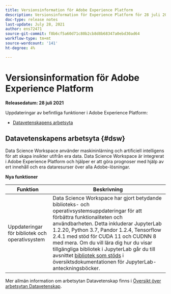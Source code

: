 ```yaml
---
title: Versionsinformation för Adobe Experience Platform
description: Versionsinformation för Experience Platform för 28 juli 2021.
doc-type: release notes
last-update: July 28, 2021
author: ens72471
source-git-commit: f8b6cf5a60d71c80b2cb8d8b68347a0ebd30ad64
workflow-type: tm+mt
source-wordcount: '141'
ht-degree: 4%

---
```



# Versionsinformation för Adobe Experience Platform

**Releasedatum: 28 juli 2021**

Uppdateringar av befintliga funktioner i Adobe Experience Platform:

- [Datavetenskapens arbetsyta](#dsw)

## Datavetenskapens arbetsyta {#dsw}

Data Science Workspace använder maskininlärning och artificiell intelligens för att skapa insikter utifrån era data. Data Science Workspace är integrerat i Adobe Experience Platform och hjälper er att göra prognoser med hjälp av ert innehåll och era dataresurser över alla Adobe-lösningar.

**Nya funktioner**

| Funktion | Beskrivning |
| --- | --- |
| Uppdateringar för bibliotek och operativsystem | Data Science Workspace har gjort betydande biblioteks- och operativsystemsuppdateringar för att förbättra funktionaliteten och användbarheten. Detta inkluderar JupyterLab 1.2.20, Python 3.7, Pandor 1.2.4, Tensorflow 2.4.1 med stöd för CUDA 11 och CUDNN 8 med mera. Om du vill lära dig hur du visar tillgängliga bibliotek i JupyterLab går du till avsnittet [bibliotek som stöds](../../data-science-workspace/jupyterlab/overview.md#supported-libraries) i översiktsdokumentationen för JupyterLab-anteckningsböcker. |

Mer allmän information om arbetsytan Datavetenskap finns i [Översikt över arbetsytan Datavetenskap](../../data-science-workspace/home.md).

